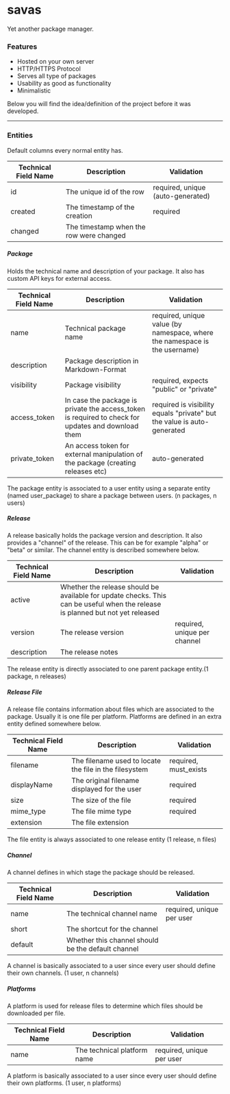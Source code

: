 
# savas  
Yet another package manager.  
  
### Features  
- Hosted on your own server  
- HTTP/HTTPS Protocol  
- Serves all type of packages  
- Usability as good as functionality  
- Minimalistic  
  
Below you will find the idea/definition of the project before it was developed.  
  
---  
  
### Entities  
  
Default columns every normal entity has.

|Technical Field Name|Description|Validation|
|--|--|--|
|id|The unique id of the row|required, unique (auto-generated)|
|created|The timestamp of the creation|required
|changed|The timestamp when the row were changed|

##### Package  
Holds the technical name and description of your package. It also has custom API keys for external access.

|Technical Field Name|Description|Validation|
|--|--|--|
|name|Technical package name|required, unique value (by namespace, where the namespace is the username)|
|description|Package description in Markdown-Format|
|visibility|Package visibility|required, expects "public" or "private"|
|access_token|In case the package is private the access_token is required to check for updates and download them|required is visibility equals "private" but the value is auto-generated|
|private_token|An access token for external manipulation of the package (creating releases etc)|auto-generated|

The package entity is associated to a user entity using a separate entity (named user_package) to share a package between users. (n packages, n users)

##### Release
A release basically holds the package version and description. It also provides a "channel" of the release. This can be for example "alpha" or "beta" or similar. The channel entity is described somewhere below.

|Technical Field Name|Description|Validation|
|--|--|--|
|active|Whether the release should be available for update checks. This can be useful when the release is planned but not yet released||
|version|The release version|required, unique per channel|
|description|The release notes||

The release entity is directly associated to one parent package entity.(1 package, n releases)

##### Release File
A release file contains information about files which are associated to the package. Usually it is one file per platform. Platforms are defined in an extra entity defined somewhere below.

|Technical Field Name|Description|Validation|
|--|--|--|
|filename|The filename used to locate the file in the filesystem|required, must_exists
|displayName|The original filename displayed for the user|required|
|size|The size of the file|required
|mime_type|The file mime type|required
|extension|The file extension

The file entity is always associated to one release entity (1 release, n files)

##### Channel
A channel defines in which stage the package should be released.

|Technical Field Name|Description|Validation|
|--|--|--|
|name|The technical channel name|required, unique per user|
|short|The shortcut for the channel|
|default|Whether this channel should be the default channel|

A channel is basically associated to a user since every user should define their own channels. (1 user, n channels)

##### Platforms
A platform is used for release files to determine which files should be downloaded per file.

|Technical Field Name|Description|Validation|
|--|--|--|
|name|The technical platform name|required, unique per user|

A platform is basically associated to a user since every user should define their own platforms. (1 user, n platforms)